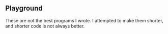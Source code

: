 Playground
-----

These are not the best programs I wrote. I attempted to make them shorter, and shorter code is not always better.

